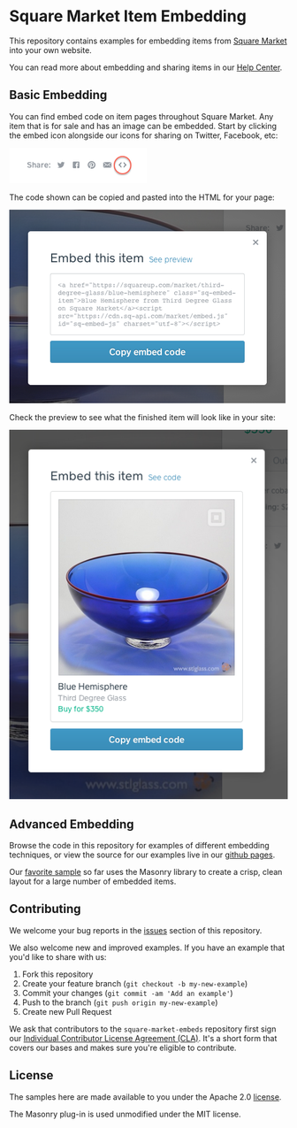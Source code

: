 Square Market Item Embedding
============================

This repository contains examples for embedding items from
[Square Market][market] into your own website.

You can read more about embedding and sharing items in our
[Help Center][help-center].

Basic Embedding
---------------

You can find embed code on item pages throughout Square Market. Any item that is
for sale and has an image can be embedded. Start by clicking the embed icon
alongside our icons for sharing on Twitter, Facebook, etc:

<img src="embed-button.png">

The code shown can be copied and pasted into the HTML for your page:

<img src="embed-modal.png">

Check the preview to see what the finished item will look like in your site:

<img src="embed-preview.png">


Advanced Embedding
------------------

Browse the code in this repository for examples of different embedding
techniques, or view the source for our examples live in our
[github pages][github-pages].

Our [favorite sample][masonry-sample] so far uses the Masonry library to create
a crisp, clean layout for a large number of embedded items.


Contributing
------------

We welcome your bug reports in the [issues][issues] section of this repository.

We also welcome new and improved examples. If you have an example that you'd
like to share with us:

1. Fork this repository
1. Create your feature branch (`git checkout -b my-new-example`)
1. Commit your changes (`git commit -am 'Add an example'`)
1. Push to the branch (`git push origin my-new-example`)
1. Create new Pull Request

We ask that contributors to the `square-market-embeds` repository first sign our
[Individual Contributor License Agreement (CLA)][cla].  It's a short form that
covers our bases and makes sure you're eligible to contribute.


License
-------

The samples here are made available to you under the Apache 2.0 [license](LICENSE).

The Masonry plug-in is used unmodified under the MIT license.



[market]: https://squareup.com/market
[help-center]: https://squareup.com/help/en-us/article/5168-share-items-from-square-market
[github-pages]: http://square.github.io/square-market-embeds
[masonry-sample]: http://square.github.io/square-market-embeds/example-masonry
[cla]: https://spreadsheets.google.com/spreadsheet/viewform?formkey=dDViT2xzUHAwRkI3X3k5Z0lQM091OGc6MQ&ndplr=1
[issues]: https://github.com/square/square-market-embeds/issues
